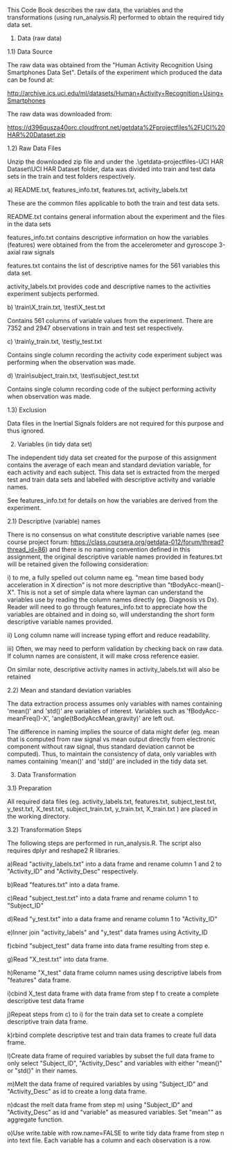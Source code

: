This Code Book describes the raw data, the variables and the transformations (using run_analysis.R) performed to obtain the required tidy data set.

1) Data (raw data)

1.1) Data Source

The raw data was obtained from the "Human Activity Recognition Using Smartphones Data Set". Details of the experiment which produced the data can be found at:

http://archive.ics.uci.edu/ml/datasets/Human+Activity+Recognition+Using+Smartphones

The raw data was downloaded from:

https://d396qusza40orc.cloudfront.net/getdata%2Fprojectfiles%2FUCI%20HAR%20Dataset.zip

1.2) Raw Data Files

Unzip the downloaded zip file and under the .\getdata-projectfiles-UCI HAR Dataset\UCI HAR Dataset folder, data was divided into train and test data sets in the train and test folders respectively.

a) README.txt, features_info.txt, features.txt, activity_labels.txt

These are the common files applicable to both the train and test data sets.

README.txt contains general information about the experiment and the files in the data sets

features_info.txt contains descriptive information on how the variables (features) were obtained from the from the accelerometer and gyroscope 3-axial raw signals

features.txt contains the list of descriptive names for the 561 variables this data set.

activity_labels.txt provides code and descriptive names to the activities experiment subjects performed.

b) \train\X_train.txt, \test\X_test.txt

Contains 561 columns of variable values from the experiment. There are 7352 and 2947 observations in train and test set respectively.

c) \train\y_train.txt, \test\y_test.txt

Contains single column recording the activity code experiment subject was performing when the observation was made.

d) \train\subject_train.txt, \test\subject_test.txt

Contains single column recording code of the subject performing activity when observation was made.
 
1.3) Exclusion

Data files in the Inertial Signals folders are not required for this purpose and thus ignored.

2) Variables (in tidy data set)

The independent tidy data set created for the purpose of this assignment contains the average of each mean and standard deviation variable, for each activity and each subject. This data set is extracted from the merged test and train data sets and labelled with descriptive activity and variable names.

See features_info.txt for details on how the variables are derived from the experiment.

2.1) Descriptive (variable) names

There is no consensus on what constitute descriptive variable names (see course project forum: https://class.coursera.org/getdata-012/forum/thread?thread_id=86) and there is no naming convention defined in this assignment, the original descriptive variable names provided in features.txt will be retained given the following consideration:

i) to me, a fully spelled out column name eg. "mean time based body acceleration in X direction" is not more descriptive than "tBodyAcc-mean()-X". This is not a set of simple data where layman can understand the variables use by reading the column names directly (eg. Diagnosis vs Dx). Reader will need to go through features_info.txt to appreciate how the variables are obtained and in doing so, will understanding the short form descriptive variable names provided. 

ii) Long column name will increase typing effort and reduce readability.

iii) Often, we may need to perform validation by checking back on raw data. If column names are consistent, it will make cross reference easier.

On similar note, descriptive activity names in activity_labels.txt will also be retained

2.2) Mean and standard deviation variables

The data extraction process assumes only variables with names containing 'mean()' and 'std()' are variables of interest. Variables such as 'fBodyAcc-meanFreq()-X', 'angle(tBodyAccMean,gravity)' are left out. 

The difference in naming implies the source of data might defer (eg. mean that is computed from raw signal vs mean output directly from electronic component without raw signal, thus standard deviation cannot be computed). Thus, to maintain the consistency of data, only variables with names containing 'mean()' and 'std()' are included in the tidy data set.

3) Data Transformation

3.1) Preparation

All required data files (eg. activity_labels.txt, features.txt, subject_test.txt, y_test.txt, X_test.txt, subject_train.txt, y_train.txt, X_train.txt ) are placed in the working directory.


3.2) Transformation Steps

The following steps are performed in run_analysis.R. The script also requires dplyr and reshape2 R libraries.

a)Read "activity_labels.txt" into a data frame and rename column 1 and 2 to "Activity_ID" and "Activity_Desc" respectively.

b)Read "features.txt" into a data frame.

c)Read "subject_test.txt" into a data frame and rename column 1 to "Subject_ID"

d)Read "y_test.txt" into a data frame and rename column 1 to "Activity_ID"

e)Inner join "activity_labels" and "y_test" data frames using Activity_ID

f)cbind "subject_test" data frame into data frame resulting from step e.

g)Read "X_test.txt" into data frame.

h)Rename "X_test" data frame column names using descriptive labels from "features" data frame.

i)cbind X_test data frame with data frame from step f to create a complete descriptive test data frame

j)Repeat steps from c) to i) for the train data set to create a complete descriptive train data frame.

k)rbind complete descriptive test and train data frames to create full data frame.

l)Create data frame of required variables by subset the full data frame to only select "Subject_ID", "Activity_Desc" and variables with either "mean()" or "std()" in their names.

m)Melt the data frame of required variables by using "Subject_ID" and "Activity_Desc" as id to create a long data frame.

n)dcast the melt data frame from step m) using "Subject_ID" and "Activity_Desc" as id and "variable" as measured variables. Set "mean"" as aggregate function.

o)Use write.table with row.name=FALSE to write tidy data frame from step n into text file. Each variable has a column and each observation is a row.





